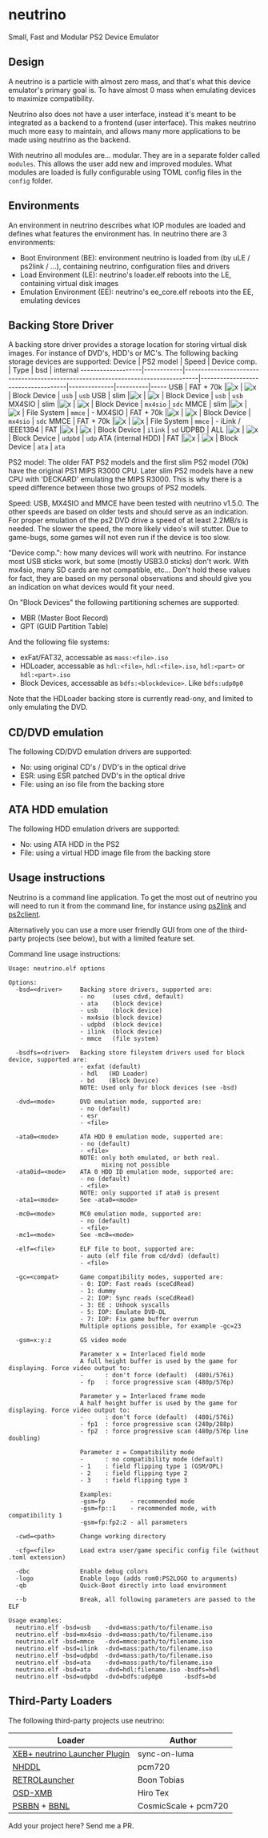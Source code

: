 # neutrino
Small, Fast and Modular PS2 Device Emulator

## Design
A neutrino is a particle with almost zero mass, and that's what this device emulator's primary goal is. To have almost 0 mass when emulating devices to maximize compatibility.

Neutrino also does not have a user interface, instead it's meant to be integrated as a backend to a frontend (user interface). This makes neutrino much more easy to maintain, and allows many more applications to be made using neutrino as the backend.

With neutrino all modules are... modular. They are in a separate folder called `modules`. This allows the user add new and improved modules. What modules are loaded is fully configurable using TOML config files in the `config` folder.

## Environments
An environment in neutrino describes what IOP modules are loaded and defines what features the environment has. In neutrino there are 3 environments:
- Boot Environment (BE): environment neutrino is loaded from (by uLE / ps2link / ...), containing neutrino, configuration files and drivers
- Load Environment (LE): neutrino's loader.elf reboots into the LE, containing virtual disk images
- Emulation Environment (EE): neutrino's ee_core.elf reboots into the EE, emulating devices

## Backing Store Driver
A backing store driver provides a storage location for storing virtual disk images. For instance of DVD's, HDD's or MC's.
The following backing storage devices are supported:
Device             | PS2 model  | Speed                                                                            | Device comp.                       | Type         | bsd      | internal
-------------------|------------|----------------------------------------------------------------------------------|------------------------------------|--------------|----------|-----
USB                | FAT + 70k  |![x](https://progress-bar.xyz/750?scale=2200&suffix=KB/s&&progress_color=d9534f)  | ![x](https://progress-bar.xyz/80)  | Block Device | `usb`    | `usb`
USB                | slim       |![x](https://progress-bar.xyz/900?scale=2200&suffix=KB/s)                         | ![x](https://progress-bar.xyz/80)  | Block Device | `usb`    | `usb`
MX4SIO             | slim       |![x](https://progress-bar.xyz/1150?scale=2200&suffix=KB/s)                        | ![x](https://progress-bar.xyz/60)  | Block Device | `mx4sio` | `sdc`
MMCE               | slim       |![x](https://progress-bar.xyz/1350?scale=2200&suffix=KB/s)                        | ![x](https://progress-bar.xyz/100) | File System  | `mmce`   | -
MX4SIO             | FAT + 70k  |![x](https://progress-bar.xyz/1500?scale=2200&suffix=KB/s)                        | ![x](https://progress-bar.xyz/60)  | Block Device | `mx4sio` | `sdc`
MMCE               | FAT + 70k  |![x](https://progress-bar.xyz/1700?scale=2200&suffix=KB/s)                        | ![x](https://progress-bar.xyz/100) | File System  | `mmce`   | -
iLink / IEEE1394   | FAT        |![x](https://progress-bar.xyz/6?scale=2&suffix=MB/s)                              | ![x](https://progress-bar.xyz/10)  | Block Device | `ilink`  | `sd`
UDPBD              | ALL        |![x](https://progress-bar.xyz/10?scale=2&suffix=MB/s)                             | ![x](https://progress-bar.xyz/100) | Block Device | `udpbd`  | `udp`
ATA (internal HDD) | FAT        |![x](https://progress-bar.xyz/30?scale=2&suffix=MB/s)                             | ![x](https://progress-bar.xyz/100) | Block Device | `ata`    | `ata`

PS2 model: The older FAT PS2 models and the first slim PS2 model (70k) have the original PS1 MIPS R3000 CPU. Later slim PS2 models have a new CPU with 'DECKARD' emulating the MIPS R3000. This is why there is a speed difference between those two groups of PS2 models.

Speed: USB, MX4SIO and MMCE have been tested with neutrino v1.5.0. The other speeds are based on older tests and should serve as an indication. For proper emulation of the ps2 DVD drive a speed of at least 2.2MB/s is needed. The slower the speed, the more likely video's will stutter. Due to game-bugs, some games will not even run if the device is too slow.

"Device comp.": how many devices will work with neutrino. For instance most USB sticks work, but some (mostly USB3.0 sticks) don't work. With mx4sio, many SD cards are not compatible, etc... Don't hold these values for fact, they are based on my personal observations and should give you an indication on what devices would fit your need.

On "Block Devices" the following partitioning schemes are supported:
- MBR (Master Boot Record)
- GPT (GUID Partition Table)

And the following file systems:
- exFat/FAT32, accessable as `mass:<file>.iso`
- HDLoader, accessable as `hdl:<file>`, `hdl:<file>.iso`, `hdl:<part>` or `hdl:<part>.iso`
- Block Devices, accessable as `bdfs:<blockdevice>`. Like `bdfs:udp0p0`

Note that the HDLoader backing store is currently read-ony, and limited to only emulating the DVD.

## CD/DVD emulation
The following CD/DVD emulation drivers are supported:
- No: using original CD's / DVD's in the optical drive
- ESR: using ESR patched DVD's in the optical drive
- File: using an iso file from the backing store

## ATA HDD emulation
The following HDD emulation drivers are supported:
- No: using ATA HDD in the PS2
- File: using a virtual HDD image file from the backing store

## Usage instructions
Neutrino is a command line application. To get the most out of neutrino you will need to run it from the command line, for instance using [ps2link](https://github.com/ps2dev/ps2link) and [ps2client](https://github.com/ps2dev/ps2client).

Alternatively you can use a more user friendly GUI from one of the third-party projects (see below), but with a limited feature set.

Command line usage instructions:

```
Usage: neutrino.elf options

Options:
  -bsd=<driver>     Backing store drivers, supported are:
                    - no     (uses cdvd, default)
                    - ata    (block device)
                    - usb    (block device)
                    - mx4sio (block device)
                    - udpbd  (block device)
                    - ilink  (block device)
                    - mmce   (file system)

  -bsdfs=<driver>   Backing store fileystem drivers used for block device, supported are:
                    - exfat (default)
                    - hdl   (HD Loader)
                    - bd    (Block Device)
                    NOTE: Used only for block devices (see -bsd)

  -dvd=<mode>       DVD emulation mode, supported are:
                    - no (default)
                    - esr
                    - <file>

  -ata0=<mode>      ATA HDD 0 emulation mode, supported are:
                    - no (default)
                    - <file>
                    NOTE: only both emulated, or both real.
                          mixing not possible
  -ata0id=<mode>    ATA 0 HDD ID emulation mode, supported are:
                    - no (default)
                    - <file>
                    NOTE: only supported if ata0 is present
  -ata1=<mode>      See -ata0=<mode>

  -mc0=<mode>       MC0 emulation mode, supported are:
                    - no (default)
                    - <file>
  -mc1=<mode>       See -mc0=<mode>

  -elf=<file>       ELF file to boot, supported are:
                    - auto (elf file from cd/dvd) (default)
                    - <file>

  -gc=<compat>      Game compatibility modes, supported are:
                    - 0: IOP: Fast reads (sceCdRead)
                    - 1: dummy
                    - 2: IOP: Sync reads (sceCdRead)
                    - 3: EE : Unhook syscalls
                    - 5: IOP: Emulate DVD-DL
                    - 7: IOP: Fix game buffer overrun
                    Multiple options possible, for example -gc=23

  -gsm=x:y:z        GS video mode

                    Parameter x = Interlaced field mode
                    A full height buffer is used by the game for displaying. Force video output to:
                    -      : don't force (default)  (480i/576i)
                    - fp   : force progressive scan (480p/576p)

                    Parameter y = Interlaced frame mode
                    A half height buffer is used by the game for displaying. Force video output to:
                    -      : don't force (default)  (480i/576i)
                    - fp1  : force progressive scan (240p/288p)
                    - fp2  : force progressive scan (480p/576p line doubling)

                    Parameter z = Compatibility mode
                    -      : no compatibility mode (default)
                    - 1    : field flipping type 1 (GSM/OPL)
                    - 2    : field flipping type 2
                    - 3    : field flipping type 3

                    Examples:
                    -gsm=fp       - recommended mode
                    -gsm=fp::1    - recommended mode, with compatibility 1
                    -gsm=fp:fp2:2 - all parameters

  -cwd=<path>       Change working directory

  -cfg=<file>       Load extra user/game specific config file (without .toml extension)

  -dbc              Enable debug colors
  -logo             Enable logo (adds rom0:PS2LOGO to arguments)
  -qb               Quick-Boot directly into load environment

  --b               Break, all following parameters are passed to the ELF

Usage examples:
  neutrino.elf -bsd=usb    -dvd=mass:path/to/filename.iso
  neutrino.elf -bsd=mx4sio -dvd=mass:path/to/filename.iso
  neutrino.elf -bsd=mmce   -dvd=mmce:path/to/filename.iso
  neutrino.elf -bsd=ilink  -dvd=mass:path/to/filename.iso
  neutrino.elf -bsd=udpbd  -dvd=mass:path/to/filename.iso
  neutrino.elf -bsd=ata    -dvd=mass:path/to/filename.iso
  neutrino.elf -bsd=ata    -dvd=hdl:filename.iso -bsdfs=hdl
  neutrino.elf -bsd=udpbd  -dvd=bdfs:udp0p0      -bsdfs=bd
```

## Third-Party Loaders
The following third-party projects use neutrino:

Loader | Author
-|-
[XEB+ neutrino Launcher Plugin](https://github.com/sync-on-luma/xebplus-neutrino-loader-plugin) | sync-on-luma
[NHDDL](https://github.com/pcm720/nhddl) | pcm720
[RETROLauncher](https://github.com/Spaghetticode-Boon-Tobias/RETROLauncher) | Boon Tobias
[OSD-XMB](https://github.com/HiroTex/OSD-XMB) | Hiro Tex
[PSBBN](https://github.com/CosmicScale/PSBBN-Definitive-English-Patch) + [BBNL](https://github.com/pcm720/bbnl) | CosmicScale + pcm720

Add your project here? Send me a PR.
